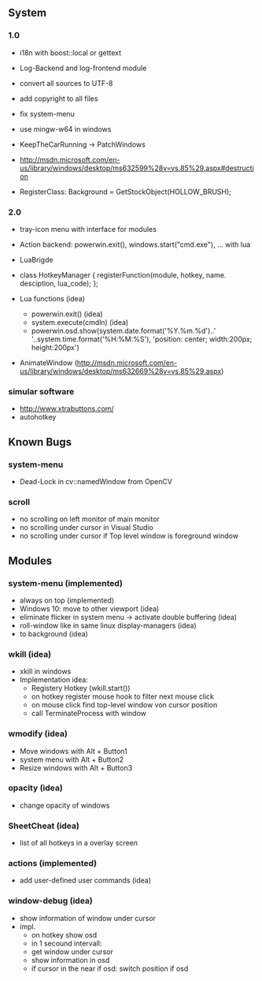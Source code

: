 ## System

### 1.0

* i18n with boost::local or gettext
* Log-Backend and log-frontend module
* convert all sources to UTF-8
* add copyright to all files
* fix system-menu
* use mingw-w64 in windows
 
* KeepTheCarRunning -> PatchWindows
* http://msdn.microsoft.com/en-us/library/windows/desktop/ms632599%28v=vs.85%29.aspx#destruction
* RegisterClass: Background = GetStockObject(HOLLOW_BRUSH);

### 2.0

* tray-icon menu with interface for modules
* Action backend: powerwin.exit(), windows.start("cmd.exe"), ... with lua
* LuaBrigde
* class HotkeyManager { registerFunction(module, hotkey, name. desciption, lua_code); };
* Lua functions (idea)
  * powerwin.exit() (idea)
  * system.execute(cmdln) (idea)
  * powerwin.osd.show(system.date.format('%Y.%m.%d')..' '..system.time.format('%H:%M:%S'), 'position: center; width:200px; height:200px')
  
* AnimateWindow (http://msdn.microsoft.com/en-us/library/windows/desktop/ms632669%28v=vs.85%29.aspx)

### simular software
* http://www.xtrabuttons.com/
* autohotkey
  
## Known Bugs

### system-menu

* Dead-Lock in cv::namedWindow from OpenCV

### scroll

* no scrolling on left monitor of main monitor
* no scrolling under cursor in Visual Studio
* no scrolling under cursor if Top level window is foreground window
 
## Modules

### system-menu (implemented)

* always on top (implemented)
* Windows 10: move to other viewport (idea)
* eliminate flicker in system menu -> activate double buffering (idea)
* roll-window like in same linux display-managers (idea)
* to background (idea)

### wkill (idea)

* xkill in windows
* Implementation idea:
  * Registery Hotkey (wkill.start())
  * on hotkey register mouse hook to filter next mouse click
  * on mouse click find top-level window von cursor position
  * call TerminateProcess with window
  
### wmodify (idea)

* Move windows with Alt + Button1
* system menu with Alt + Button2
* Resize windows with Alt + Button3
  
### opacity (idea)

* change opacity of windows

### SheetCheat (idea)

* list of all hotkeys in a overlay screen

### actions (implemented)

* add user-defined user commands (idea)

### window-debug (idea)

* show information of window under cursor
* impl.
  * on hotkey show osd
  * in 1 secound intervall:
  * get window under cursor
  * show information in osd
  * if cursor in the near if osd: switch position if osd

